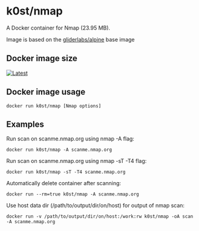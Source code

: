 # k0st/nmap

A Docker container for Nmap (23.95 MB).

Image is based on the [gliderlabs/alpine](https://registry.hub.docker.com/u/gliderlabs/alpine/) base image

## Docker image size

[![Latest](https://badge.imagelayers.io/k0st/nmap.svg)](https://imagelayers.io/?images=k0st/nmap:latest 'latest')


## Docker image usage

```
docker run k0st/nmap [Nmap options]
```

## Examples

Run scan on scanme.nmap.org using nmap -A flag:

```
docker run k0st/nmap -A scanme.nmap.org
```

Run scan on scanme.nmap.org using nmap -sT -T4 flag:

```
docker run k0st/nmap -sT -T4 scanme.nmap.org
```

Automatically delete container after scanning:

```
docker run --rm=true k0st/nmap -A scanme.nmap.org
```

Use host data dir (/path/to/output/dir/on/host) for output of nmap scan:

```
docker run -v /path/to/output/dir/on/host:/work:rw k0st/nmap -oA scan -A scanme.nmap.org
```

